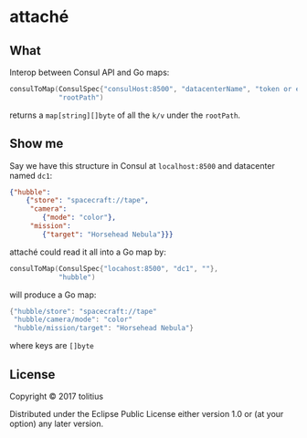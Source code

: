 # attaché

## What

Interop between Consul API and Go maps:

```go
consulToMap(ConsulSpec{"consulHost:8500", "datacenterName", "token or empty string"},
            "rootPath")
```

returns a `map[string][]byte` of all the `k/v` under the `rootPath`.

## Show me

Say we have this structure in Consul at `localhost:8500` and datacenter named `dc1`:

```json
{"hubble":
    {"store": "spacecraft://tape",
     "camera":
        {"mode": "color"},
     "mission":
        {"target": "Horsehead Nebula"}}}
```

attaché could read it all into a Go map by:

```go
consulToMap(ConsulSpec{"locahost:8500", "dc1", ""},
            "hubble")
```

will produce a Go map:

```go
{"hubble/store": "spacecraft://tape"
 "hubble/camera/mode": "color"
 "hubble/mission/target": "Horsehead Nebula"}
```

where keys are `[]byte`

## License

Copyright © 2017 tolitius

Distributed under the Eclipse Public License either version 1.0 or (at your option) any later version.
